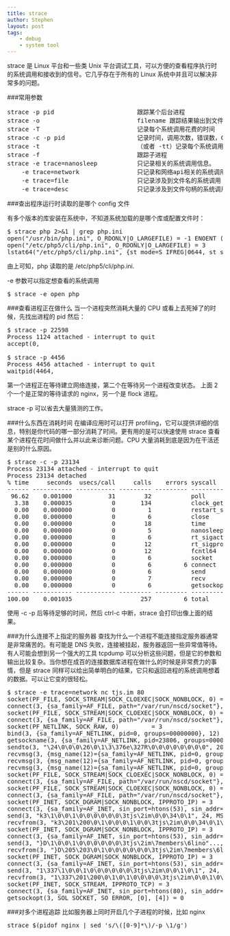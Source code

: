 ```yaml
---
title: strace
author: Stephen
layout: post
tags:
    - debug
    - system tool
---
```


strace 是 Linux 平台和一些类 Unix 平台调试工具，可以方便的查看程序执行时的系统调用和接收到的信号。它几乎存在于所有的 Linux 系统中并且可以解决非常多的问题。
<!--more-->

###常用参数
<pre>
strace -p pid                       跟踪某个后台进程
strace -o                           filename 跟踪结果输出到文件
strace -T                           记录每个系统调用花费的时间
strace -c -p pid                    记录时间，调用次数，错误数，CPU 时钟等
strace -t                           （或者 -tt）记录每个系统调用发生是的时间（时分秒的格式）
strace -f                           跟踪子进程
strace -e trace=nanosleep           只记录相关的系统调用信息。
    -e trace=network                只记录和网络api相关的系统调用
    -e trace=file                   只记录涉及到文件名的系统调用
    -e trace=desc                   只记录涉及到文件句柄的系统调用
</pre>

###查出程序运行时读取的是哪个 config 文件

有多个版本的库安装在系统中，不知道系统加载的是哪个库或配置文件时：

<pre>
$ strace php 2>&1 | grep php.ini
open("/usr/bin/php.ini", O_RDONLY|O_LARGEFILE) = -1 ENOENT (No such file or directory)
open("/etc/php5/cli/php.ini", O_RDONLY|O_LARGEFILE) = 3
lstat64("/etc/php5/cli/php.ini", {st_mode=S_IFREG|0644, st_size=68105, ...}) = 0
</pre>

由上可知，php 读取的是 /etc/php5/cli/php.ini.

-e 参数可以指定想查看的系统调用
<pre>
$ strace -e open php
</pre>



###查看进程正在做什么
当一个进程突然消耗大量的 CPU 或看上去死掉了的时候，先找出进程的 pid 然后：
<pre>
$ strace -p 22598
Process 1124 attached - interrupt to quit
accept(0,

$ strace -p 4456
Process 4456 attached - interrupt to quit
waitpid(4464, 
</pre>

第一个进程正在等待建立网络连接，第二个在等待另一个进程改变状态。 上面 2 个一个是正常的等待请求的 nginx，另一个是 flock 进程。

strace -p 可以省去大量猜测的工作。

###什么东西在消耗时间
在编译应用时可以打开 profiling，它可以提供详细的信息，特别是你代码的哪一部分消耗了时间。更有用的是可以快速使用 strace 查看某个进程在花时间做什么并以此来诊断问题。CPU 大量消耗到底是因为在干活还是别的什么原因。

<pre>
$ strace -c -p 23134
Process 23134 attached - interrupt to quit
Process 23134 detached
% time     seconds  usecs/call     calls    errors syscall
------ ----------- ----------- --------- --------- ----------------
 96.62    0.001000          31        32           poll
  3.38    0.000035           0       134           clock_gettime
  0.00    0.000000           0         1           restart_syscall
  0.00    0.000000           0         6           close
  0.00    0.000000           0        18           time
  0.00    0.000000           0         5           nanosleep
  0.00    0.000000           0         6           rt_sigaction
  0.00    0.000000           0        12           rt_sigprocmask
  0.00    0.000000           0        12           fcntl64
  0.00    0.000000           0         6           socket
  0.00    0.000000           0         6         6 connect
  0.00    0.000000           0         6           send
  0.00    0.000000           0         7           recv
  0.00    0.000000           0         6           getsockopt
------ ----------- ----------- --------- --------- ----------------
100.00    0.001035                   257         6 total
</pre>

使用 -c -p 后等待足够的时间，然后 ctrl-c 中断，strace 会打印出像上面的结果。

###为什么连接不上指定的服务器
查找为什么一个进程不能连接指定服务器通常是非常痛苦的。有可能是 DNS 失败，连接被挂起，服务器返回一些异常值等待。 有人可能会想到另一个强大的工具 tcpdump 可以分析这些问题，但是它的参数和输出比较复杂。当你想在成百的连接数据库进程在做什么的时候是非常费力的事情，但是 strace 同样可以给出简单明白的结果，它只和返回进程的系统调用想着的数据。可以让它变的很轻松。

<pre>
$ strace -e trace=network nc tjs.im 80
socket(PF_FILE, SOCK_STREAM|SOCK_CLOEXEC|SOCK_NONBLOCK, 0) = 3
connect(3, {sa_family=AF_FILE, path="/var/run/nscd/socket"}, 110) = -1 ENOENT (No such file or directory)
socket(PF_FILE, SOCK_STREAM|SOCK_CLOEXEC|SOCK_NONBLOCK, 0) = 3
connect(3, {sa_family=AF_FILE, path="/var/run/nscd/socket"}, 110) = -1 ENOENT (No such file or directory)
socket(PF_NETLINK, SOCK_RAW, 0)         = 3
bind(3, {sa_family=AF_NETLINK, pid=0, groups=00000000}, 12) = 0
getsockname(3, {sa_family=AF_NETLINK, pid=23806, groups=00000000}, [12]) = 0
sendto(3, "\24\0\0\0\26\0\1\3\376e\327R\0\0\0\0\0\0\0\0", 20, 0, {sa_family=AF_NETLINK, pid=0, groups=00000000}, 12) = 20
recvmsg(3, {msg_name(12)={sa_family=AF_NETLINK, pid=0, groups=00000000}, msg_iov(1)=[{"D\0\0\0\24\0\2\0\376e\327R\376\\\0\0\2\10\200\376\1\0\0\0\10\0\1\0\177\0\0\1"..., 4096}], msg_controllen=0, msg_flags=0}, 0) = 148
recvmsg(3, {msg_name(12)={sa_family=AF_NETLINK, pid=0, groups=00000000}, msg_iov(1)=[{"@\0\0\0\24\0\2\0\376e\327R\376\\\0\0\n\200\200\376\1\0\0\0\24\0\1\0\0\0\0\0"..., 4096}], msg_controllen=0, msg_flags=0}, 0) = 192
recvmsg(3, {msg_name(12)={sa_family=AF_NETLINK, pid=0, groups=00000000}, msg_iov(1)=[{"\24\0\0\0\3\0\2\0\376e\327R\376\\\0\0\0\0\0\0\1\0\0\0\24\0\1\0\0\0\0\0"..., 4096}], msg_controllen=0, msg_flags=0}, 0) = 20
socket(PF_FILE, SOCK_STREAM|SOCK_CLOEXEC|SOCK_NONBLOCK, 0) = 3
connect(3, {sa_family=AF_FILE, path="/var/run/nscd/socket"}, 110) = -1 ENOENT (No such file or directory)
socket(PF_FILE, SOCK_STREAM|SOCK_CLOEXEC|SOCK_NONBLOCK, 0) = 3
connect(3, {sa_family=AF_FILE, path="/var/run/nscd/socket"}, 110) = -1 ENOENT (No such file or directory)
socket(PF_INET, SOCK_DGRAM|SOCK_NONBLOCK, IPPROTO_IP) = 3
connect(3, {sa_family=AF_INET, sin_port=htons(53), sin_addr=inet_addr("109.74.194.20")}, 16) = 0
send(3, "k3\1\0\0\1\0\0\0\0\0\0\3tjs\2im\0\0\34\0\1", 24, MSG_NOSIGNAL) = 24
recvfrom(3, "k3\201\200\0\1\0\0\0\1\0\0\3tjs\2im\0\0\34\0\1\300\f\0\6\0\1\0\0"..., 1024, 0, {sa_family=AF_INET, sin_port=htons(53), sin_addr=inet_addr("109.74.194.20")}, [16]) = 83
socket(PF_INET, SOCK_DGRAM|SOCK_NONBLOCK, IPPROTO_IP) = 3
connect(3, {sa_family=AF_INET, sin_port=htons(53), sin_addr=inet_addr("109.74.194.20")}, 16) = 0
send(3, "}D\1\0\0\1\0\0\0\0\0\0\3tjs\2im\7members\6lino"..., 43, MSG_NOSIGNAL) = 43
recvfrom(3, "}D\205\203\0\1\0\0\0\0\0\0\3tjs\2im\7members\6lino"..., 1024, 0, {sa_family=AF_INET, sin_port=htons(53), sin_addr=inet_addr("109.74.194.20")}, [16]) = 43
socket(PF_INET, SOCK_DGRAM|SOCK_NONBLOCK, IPPROTO_IP) = 3
connect(3, {sa_family=AF_INET, sin_port=htons(53), sin_addr=inet_addr("109.74.194.20")}, 16) = 0
send(3, "1\337\1\0\0\1\0\0\0\0\0\0\3tjs\2im\0\0\1\0\1", 24, MSG_NOSIGNAL) = 24
recvfrom(3, "1\337\201\200\0\1\0\1\0\0\0\0\3tjs\2im\0\0\1\0\1\300\f\0\1\0\1\0\0"..., 1024, 0, {sa_family=AF_INET, sin_port=htons(53), sin_addr=inet_addr("109.74.194.20")}, [16]) = 40
socket(PF_INET, SOCK_STREAM, IPPROTO_TCP) = 3
connect(3, {sa_family=AF_INET, sin_port=htons(80), sin_addr=inet_addr("178.79.161.160")}, 16) = -1 EINPROGRESS (Operation now in progress)
getsockopt(3, SOL_SOCKET, SO_ERROR, [0], [4]) = 0                   = ?
</pre>

###对多个进程追踪
比如服务器上同时开启几个子进程的时候，比如 nginx
<pre>
strace $(pidof nginx | sed 's/\([0-9]*\)/-p \1/g')
</pre>

